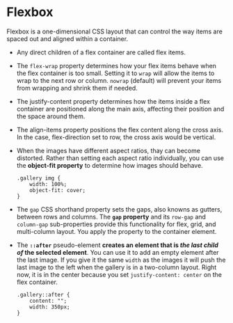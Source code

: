 # Flexbox

Flexbox is a one-dimensional CSS layout that can control the way items are spaced out and aligned within a container.

* Any direct children of a flex container are called flex items.

* The `flex-wrap` property determines how your flex items behave when the flex container is too small. Setting it to `wrap` will allow the items to wrap to the next row or column. `nowrap` (default) will prevent your items from wrapping and shrink them if needed.

* The justify-content property determines how the items inside a flex container are positioned along the main axis, affecting their position and the space around them.

* The align-items property positions the flex content along the cross axis. In the case, flex-direction set to row, the cross axis would be vertical.

* When the images have different aspect ratios, thay can become distorted. Rather than setting each aspect ratio individually, you can use the **object-fit property** to determine how images should behave.    
  ~~~~
  .gallery img {
      width: 100%;
      object-fit: cover;
  }
  ~~~~

* The `gap` CSS shorthand property sets the gaps, also knowns as gutters, between rows and columns. The **`gap` property** and its `row-gap` and `column-gap` sub-properties provide this functionality for flex, grid, and multi-column layout. You apply the property to the container element.

* The **`::after`** pseudo-element **creates an element that is *the last child of* the selected element**. You can use it to add an empty element after the last image. If you give it the same `width` as the images it will push the last image to the left when the gallery is in a two-column layout. Right now, it is in the center because you set `justify-content: center` on the flex container.  
  ~~~~
  .gallery::after {
      content: "";
      width: 350px;
  }
  ~~~~

  